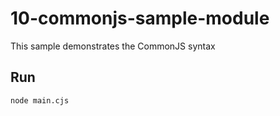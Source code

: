 # 10-commonjs-sample-module

This sample demonstrates the CommonJS syntax

## Run

```bash
node main.cjs
```